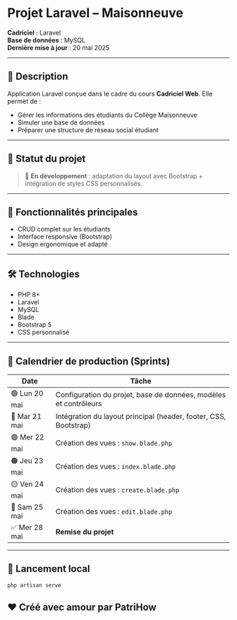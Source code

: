 
# Projet Laravel – Maisonneuve

**Cadriciel** : Laravel  
**Base de données** : MySQL   
**Dernière mise à jour** : 20 mai 2025

---

## 📌 Description

Application Laravel conçue dans le cadre du cours **Cadriciel Web**. Elle permet de :

- Gérer les informations des étudiants du Collège Maisonneuve  
- Simuler une base de données   
- Préparer une structure de réseau social étudiant  

---

## 🚧 Statut du projet

> 🔄 **En développement** : adaptation du layout avec Bootstrap + intégration de styles CSS personnalisés.

---

## 🧩 Fonctionnalités principales

- CRUD complet sur les étudiants
- Interface responsive (Bootstrap)
- Design ergonomique et adapté

---

## 🛠️ Technologies

- PHP 8+  
- Laravel  
- MySQL  
- Blade  
- Bootstrap 5  
- CSS personnalisé  

---

## 📆 Calendrier de production (Sprints)

| Date         | Tâche                                                             |
|--------------|-------------------------------------------------------------------|
| 🟢 Lun 20 mai | Configuration du projet, base de données, modèles et contrôleurs |
| 🔵 Mar 21 mai | Intégration du layout principal (header, footer, CSS, Bootstrap) |
| 🟣 Mer 22 mai | Création des vues : `show.blade.php`                              |
| 🟠 Jeu 23 mai | Création des vues : `index.blade.php`                             |
| 🟡 Ven 24 mai | Création des vues : `create.blade.php`                            |
| 🔴 Sam 25 mai | Création des vues : `edit.blade.php`                              |
| ✅ Mer 28 mai | **Remise du projet**            |

---

## 🔗 Lancement local

```bash
php artisan serve
```

## ❤️ Créé avec amour par **PatriHow**
